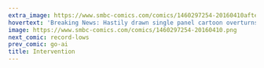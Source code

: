 ```yaml
---
extra_image: https://www.smbc-comics.com/comics/1460297254-20160410after.png
hovertext: 'Breaking News: Hastily drawn single panel cartoon overturns four generations of international policy.'
image: https://www.smbc-comics.com/comics/1460297254-20160410.png
next_comic: record-lows
prev_comic: go-ai
title: Intervention
---
```


